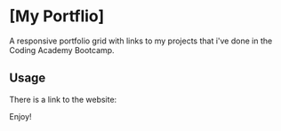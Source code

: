 # [My Portflio]
A responsive portfolio grid with links to my projects that i've done in the Coding Academy Bootcamp.

## Usage
There is a link to the website:

Enjoy!
